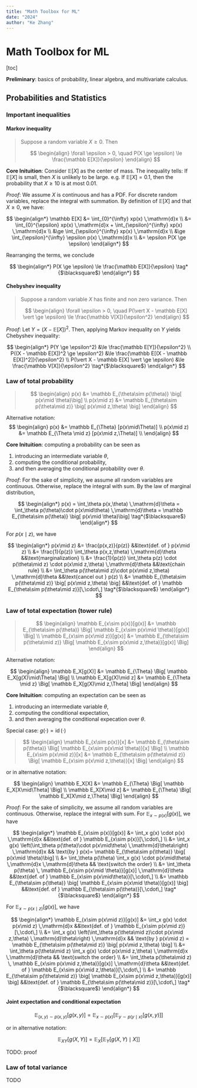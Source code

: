 ```yaml
---
title: "Math Toolbox for ML"
date: "2024"
author: "Ke Zhang"
---
```


# Math Toolbox for ML

[toc]

$$
\DeclareMathOperator*{\argmax}{argmax}
\DeclareMathOperator*{\argmin}{argmin}
$$

**Preliminary**: basics of probability, linear algebra, and multivariate calculus.

## Probabilities and Statistics

### Important inequalities

#### Markov inequality

> Suppose a random variable $X \ge 0$. Then
>
> $$
> \begin{align}
> \forall \epsilon > 0, \quad P(X \ge \epsilon) \le \frac{\mathbb E[X]}{\epsilon}
> \end{align}
> $$

**Core Inituition**: Consider $\mathbb E[X]$ as the center of mass. The inequality tells: If $\mathbb E[X]$ is small, then $X$ is unlikely to be large. e.g. If $\mathbb E[X] = 0.1$, then the probability that $X\ge 10$ is at most $0.01$.

*Proof*: We assume $X$ is continuous and has a PDF. For discrete random variables, replace the integral with summation. By definition of $\mathbb E[X]$ and that $X \ge 0$, we have:

$$
\begin{align*}
\mathbb E[X]
&= \int_{0}^{\infty} xp(x) \,\mathrm{d}x \\
&= \int_{0}^{\epsilon} xp(x) \,\mathrm{d}x + \int_{\epsilon}^{\infty} xp(x) \,\mathrm{d}x \\
&\ge \int_{\epsilon}^{\infty} xp(x) \,\mathrm{d}x \\
&\ge \int_{\epsilon}^{\infty} \epsilon p(x) \,\mathrm{d}x \\
&= \epsilon P(X \ge \epsilon)
\end{align*}
$$

Rearranging the terms, we conclude

$$
\begin{align*}
P(X \ge \epsilon) \le \frac{\mathbb E[X]}{\epsilon}
\tag*{$\blacksquare$}
\end{align*}
$$

#### Chebyshev inequality

> Suppose a random variable $X$ has finite and non zero variance. Then
>
> $$
> \begin{align}
> \forall \epsilon > 0, \quad
> P(\vert X - \mathbb E[X] \vert \ge \epsilon) \le \frac{\mathbb V[X]}{\epsilon^2}
> \end{align}
> $$

*Proof*: Let $Y = (X - \mathbb E[X])^2$. Then, applying Markov inequality on $Y$ yields Chebyshev inequality:

$$
\begin{align*}
P(Y \ge \epsilon^2) &\le \frac{\mathbb E[Y]}{\epsilon^2} \\
P((X - \mathbb E[X])^2 \ge \epsilon^2) &\le \frac{\mathbb E[(X - \mathbb E[X])^2]}{\epsilon^2} \\
P(\vert X - \mathbb E[X] \vert \ge \epsilon) &\le \frac{\mathbb V[X]}{\epsilon^2}
\tag*{$\blacksquare$}
\end{align*}
$$

### Law of total probability

> $$
> \begin{align}
> p(x) &= \mathbb E_{\theta\sim p(\theta)} \big[ p(x\mid \theta)\big]
> \\
> p(x\mid z) &= \mathbb E_{\theta\sim p(\theta\mid z)} \big[ p(x\mid z,\theta) \big]
> \end{align}
> $$

Alternative notation:
$$
\begin{align}
p(x) &= \mathbb E_{\Theta} [p(x\mid\Theta)] \\
p(x\mid z) &= \mathbb E_{\Theta \mid z} [p(x\mid z,\Theta)] \\
\end{align}
$$

**Core Inituition**: computing a probability can be seen as

1. introducing an intermediate variable $\theta$,
2. computing the conditional probability,
3. and then averaging the conditional probability over $\theta$.

*Proof*: For the sake of simplicity, we assume all random variables are continuous. Otherwise, replace the integral with sum. By the law of marginal distribution,

$$
\begin{align*}
p(x)
= \int_\theta p(x,\theta) \,\mathrm{d}\theta
= \int_\theta p(\theta)\cdot p(x\mid\theta) \,\mathrm{d}\theta
= \mathbb E_{\theta\sim p(\theta)} \big[ p(x\mid \theta)\big]
\tag*{$\blacksquare$}
\end{align*}
$$

For  $p(x\mid z)$, we have

$$
\begin{align*}
p(x\mid z)
&= \frac{p(x,z)}{p(z)}
&&\text{def. of } p(x\mid z)
\\
&= \frac{1}{p(z)} \int_\theta p(x,z,\theta) \,\mathrm{d}\theta
&&\text{marginalization}
\\
&= \frac{1}{p(z)} \int_\theta p(z) \cdot p(\theta\mid z) \cdot p(x\mid z,\theta) \,\mathrm{d}\theta
&&\text{chain rule}
\\
&= \int_\theta p(\theta\mid z)\cdot p(x\mid z,\theta) \,\mathrm{d}\theta
&&\text{cancel out } p(z)
\\
&= \mathbb E_{\theta\sim p(\theta\mid z)} \big[ p(x\mid z,\theta) \big]
&&\text{def. of } \mathbb E_{\theta\sim p(\theta\mid z)}[\,\cdot\,]
\tag*{$\blacksquare$}
\end{align*}
$$

### Law of total expectation (tower rule)

> $$
> \begin{align}
> \mathbb E_{x\sim p(x)}[g(x)]
> &= \mathbb E_{\theta\sim p(\theta)} \Big[ \mathbb E_{x\sim p(x\mid \theta)}[g(x)] \Big]
> \\
> \mathbb E_{x\sim p(x\mid z)}[g(x)]
> &= \mathbb E_{\theta\sim p(\theta\mid z)} \Big[ \mathbb E_{x\sim p(x\mid z,\theta)}[g(x)] \Big]
> \end{align}
> $$

Alternative notation:

$$
\begin{align}
\mathbb E_X[g(X)] &= \mathbb E_{\Theta} \Big[ \mathbb E_X[g(X)\mid\Theta] \Big] \\
\mathbb E_X[g(X)\mid z] &= \mathbb E_{\Theta \mid z} \Big[ \mathbb E_X[g(X)\mid z,\Theta] \Big]
\end{align}
$$

**Core Inituition**: computing an expectation can be seen as

1. introducing an intermediate variable $\theta$,
2. computing the conditional expectation,
3. and then averaging the conditional expecation over $\theta$.

Special case: $g(\cdot) = \operatorname{id}(\cdot)$

> $$
> \begin{align}
> \mathbb E_{x\sim p(x)}[x]
> &= \mathbb E_{\theta\sim p(\theta)} \Big[ \mathbb E_{x\sim p(x\mid \theta)}[x] \Big]
> \\
> \mathbb E_{x\sim p(x\mid z)}[x]
> &= \mathbb E_{\theta\sim p(\theta\mid z)} \Big[ \mathbb E_{x\sim p(x\mid z,\theta)}[x] \Big]
> \end{align}
> $$

or in alternative notation:

$$
\begin{align}
\mathbb E_X[X] &= \mathbb E_{\Theta} \Big[ \mathbb E_X[X\mid\Theta] \Big] \\
\mathbb E_X[X\mid z] &= \mathbb E_{\Theta} \Big[ \mathbb E_X[X\mid z,\Theta] \Big]
\end{align}
$$

*Proof*: For the sake of simplicity, we assume all random variables are continuous. Otherwise, replace the integral with sum. For $\mathbb E_{x\sim p(x)}[g(x)]$, we have

$$
\begin{align*}
\mathbb E_{x\sim p(x)}[g(x)]
&= \int_x g(x) \cdot p(x) \,\mathrm{d}x
&&\text{def. of } \mathbb E_{x\sim p(x)}[\,\cdot\,]
\\
&= \int_x g(x) \left(\int_\theta p(\theta)\cdot p(x\mid\theta) \,\mathrm{d}\theta\right) \,\mathrm{d}x
&& \text{by } p(x)= \mathbb E_{\theta\sim p(\theta)} \big[ p(x\mid \theta)\big]
\\
&= \int_\theta p(\theta) \int_x g(x) \cdot p(x\mid\theta) \,\mathrm{d}x \,\mathrm{d}\theta
&& \text{switch the order}
\\
&= \int_\theta p(\theta) \, \mathbb E_{x\sim p(x\mid \theta)}[g(x)] \,\mathrm{d}\theta
&&\text{def. of } \mathbb E_{x\sim p(x\mid\theta)}[\,\cdot\,]
\\
&= \mathbb E_{\theta\sim p(\theta)} \big[ \mathbb E_{x\sim p(x\mid \theta)}[g(x)] \big]
&&\text{def. of } \mathbb E_{\theta\sim p(\theta)}[\,\cdot\,]
\tag*{$\blacksquare$}
\end{align*}
$$

For $\mathbb E_{x\sim p(x\mid z)}[g(x)]$, we have

$$
\begin{align*}
\mathbb E_{x\sim p(x\mid z)}[g(x)]
&= \int_x g(x) \cdot p(x\mid z) \,\mathrm{d}x
&&\text{def. of } \mathbb E_{x\sim p(x\mid z)}[\,\cdot\,]
\\
&= \int_x g(x) \left(\int_\theta p(\theta\mid z)\cdot p(x\mid z,\theta) \,\mathrm{d}\theta\right) \,\mathrm{d}x
&& \text{by } p(x\mid z) = \mathbb E_{\theta\sim p(\theta\mid z)} \big[ p(x\mid z,\theta) \big]
\\
&= \int_\theta p(\theta\mid z) \int_x g(x) \cdot p(x\mid z,\theta) \,\mathrm{d}x \,\mathrm{d}\theta
&& \text{switch the order}
\\
&= \int_\theta p(\theta\mid z) \, \mathbb E_{x\sim p(x\mid z,\theta)}[g(x)] \,\mathrm{d}\theta
&&\text{def. of } \mathbb E_{x\sim p(x\mid z,\theta)}[\,\cdot\,]
\\
&= \mathbb E_{\theta\sim p(\theta\mid z)} \big[ \mathbb E_{x\sim p(x\mid z,\theta)}[g(x)] \big]
&&\text{def. of } \mathbb E_{\theta\sim p(\theta\mid z)}[\,\cdot\,]
\tag*{$\blacksquare$}
\end{align*}
$$

#### Joint expectation and conditional expectation

$$
\mathbb{E}_{(x,y)\sim p(x,y)}[g(x,y)] =
\mathbb{E}_{x \sim p(x)} \big[ \mathbb{E}_{y \sim p(y \mid x)}[g(x,y)] \big]
$$

or in alternative notation:

$$
\mathbb{E}_{XY}[g(X,Y)] =
\mathbb{E}_{X} \big[ \mathbb{E}_{Y}[g(X,Y) \mid X] \big]
$$

TODO: proof

### Law of total variance

TODO
